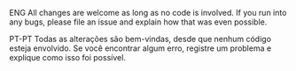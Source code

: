 ENG
All changes are welcome as long as no code is involved. If you run into any bugs, please file an issue and explain how that was even possible.

PT-PT
Todas as alterações são bem-vindas, desde que nenhum código esteja envolvido. Se você encontrar algum erro, registre um problema e explique como isso foi possível.
